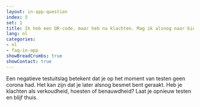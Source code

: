 ```yaml
---
layout: in-app-question
index: 5
set: 1
title: Ik heb een QR-code, maar heb nu klachten. Mag ik alsnog naar binnen?
lang: nl
categories:
- nl
- faq-in-app
showBreadCrumbs: true
showContact: true
---
```

Een negatieve testuitslag betekent dat je op het moment van testen geen corona had. Het kan zijn dat je later alsnog besmet bent geraakt. Heb je klachten als verkoudheid, hoesten of benauwdheid? Laat je opnieuw testen en blijf thuis.

